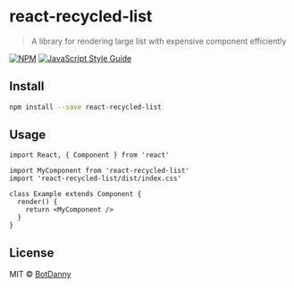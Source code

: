 # react-recycled-list

> A library for rendering large list with expensive component efficiently

[![NPM](https://img.shields.io/npm/v/react-recycled-list.svg)](https://www.npmjs.com/package/react-recycled-list) [![JavaScript Style Guide](https://img.shields.io/badge/code_style-standard-brightgreen.svg)](https://standardjs.com)

## Install

```bash
npm install --save react-recycled-list
```

## Usage

```tsx
import React, { Component } from 'react'

import MyComponent from 'react-recycled-list'
import 'react-recycled-list/dist/index.css'

class Example extends Component {
  render() {
    return <MyComponent />
  }
}
```

## License

MIT © [BotDanny](https://github.com/BotDanny)
